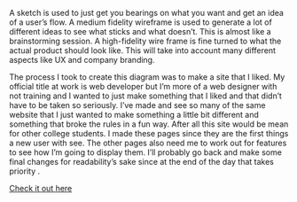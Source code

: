 A sketch is used to just get you bearings on what you want and get an idea of a user’s flow. A medium fidelity wireframe is used to generate a lot of different ideas to see what sticks and what doesn’t. This is almost like a brainstorming session. A high-fidelity wire frame is fine turned to what the actual product should look like. This will take into account many different aspects like UX and company branding. 

The process I took to create this diagram was to make a site that I liked. My official title at work is web developer but I’m more of a web designer with not training and I wanted to just make something that I liked and that didn’t have to be taken so seriously. I’ve made and see so many of the same website that I just wanted to make something a little bit different and something that broke the rules in a fun way. After all this site would be mean for other college students. I made these pages since they are the first things a new user with see. The other pages also need me to work out for features to see how I’m going to display them. I’ll probably go back and make some final changes for readability’s sake since at the end of the day that takes priority .

<a href="https://www.figma.com/file/Rt4PsTviQSxsHpRcymBIuL/BrainRot?node-id=0%3A1&t=kwXG4cudVYP340RX-1" rel="noreferrer noopener" >Check it out here</a>
